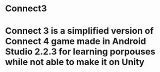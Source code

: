 # Connect3
# Connect 3 is a simplified version of Connect 4 game made in Android Studio 2.2.3 for learning porpouses while not able to make it on Unity
